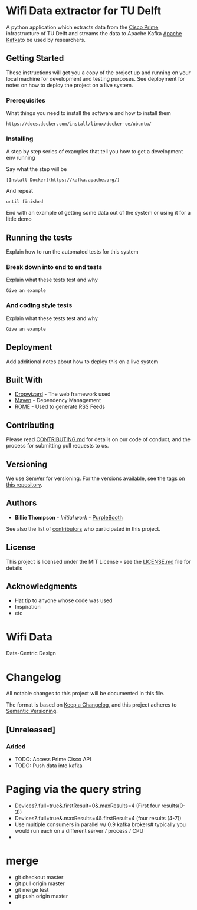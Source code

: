 # Wifi Data extractor for TU Delft

A python application which extracts data from the [Cisco Prime](https://www.cisco.com/c/en/us/products/cloud-systems-management/prime-infrastructure/index.html) infrastructure of TU Delft and streams the data to Apache Kafka [Apache Kafka](https://kafka.apache.org/)to be used by researchers.

## Getting Started

These instructions will get you a copy of the project up and running on your local machine for development and testing purposes. See deployment for notes on how to deploy the project on a live system.

### Prerequisites

What things you need to install the software and how to install them

```
https://docs.docker.com/install/linux/docker-ce/ubuntu/
```

### Installing

A step by step series of examples that tell you how to get a development env running

Say what the step will be

```
[Install Docker](https://kafka.apache.org/)
```

And repeat

```
until finished
```

End with an example of getting some data out of the system or using it for a little demo

## Running the tests

Explain how to run the automated tests for this system

### Break down into end to end tests

Explain what these tests test and why

```
Give an example
```

### And coding style tests

Explain what these tests test and why

```
Give an example
```

## Deployment

Add additional notes about how to deploy this on a live system

## Built With

* [Dropwizard](http://www.dropwizard.io/1.0.2/docs/) - The web framework used
* [Maven](https://maven.apache.org/) - Dependency Management
* [ROME](https://rometools.github.io/rome/) - Used to generate RSS Feeds

## Contributing

Please read [CONTRIBUTING.md](https://gist.github.com/PurpleBooth/b24679402957c63ec426) for details on our code of conduct, and the process for submitting pull requests to us.

## Versioning

We use [SemVer](http://semver.org/) for versioning. For the versions available, see the [tags on this repository](https://github.com/your/project/tags). 

## Authors

* **Billie Thompson** - *Initial work* - [PurpleBooth](https://github.com/PurpleBooth)

See also the list of [contributors](https://github.com/your/project/contributors) who participated in this project.

## License

This project is licensed under the MIT License - see the [LICENSE.md](LICENSE.md) file for details

## Acknowledgments

* Hat tip to anyone whose code was used
* Inspiration
* etc










# Wifi Data

Data-Centric Design

# Changelog

All notable changes to this project will be documented in this file.

The format is based on [Keep a Changelog](https://keepachangelog.com/en/1.0.0/),
and this project adheres to [Semantic Versioning](https://semver.org/spec/v2.0.0.html).

## [Unreleased]

### Added

- TODO: Access Prime Cisco API
- TODO: Push data into kafka

# Paging via the query string

- Devices?.full=true&.firstResult=0&.maxResults=4    (First four results(0-3))
- Devices?.full=true&.maxResults=4&.firstResult=4    (four results (4-7))
- Use multiple consumers in parallel w/ 0.9 kafka brokers# typically you would run each on a different server / process / CPU
- 
# merge 
- git checkout master
- git pull origin master
- git merge test
- git push origin master
- 


